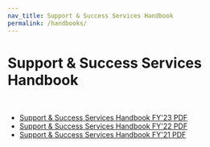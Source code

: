 ```yaml
---
nav_title: Support & Success Services Handbook
permalink: /handbooks/
---
```


# Support & Success Services Handbook
<br>

- [Support & Success Services Handbook FY'23 PDF][3]
- [Support & Success Services Handbook FY'22 PDF][2]
- [Support & Success Services Handbook FY'21 PDF][1]


[3]: {{site.baseurl}}/assets/download_file/Braze_Success_and_Support_Services_Handbook_23.pdf?2022-10-12
[2]: {{site.baseurl}}/assets/download_file/Braze_Success_and_Support_Services_Handbook_22.pdf
[1]: {{site.baseurl}}/assets/download_file/Braze_Success_and_Support_Services_Handbook_21.pdf
